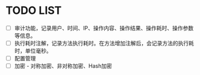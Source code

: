 # TODO LIST

- [ ]  审计功能，记录用户、时间、IP、操作内容、操作结果、操作耗时、操作参数等信息。
- [ ]  执行耗时注解，记录方法执行耗时。在方法增加注解后，会记录方法的执行耗时，单位毫秒。
- [ ]  配置管理
- [ ]  加密 - 对称加密、非对称加密、Hash加密
